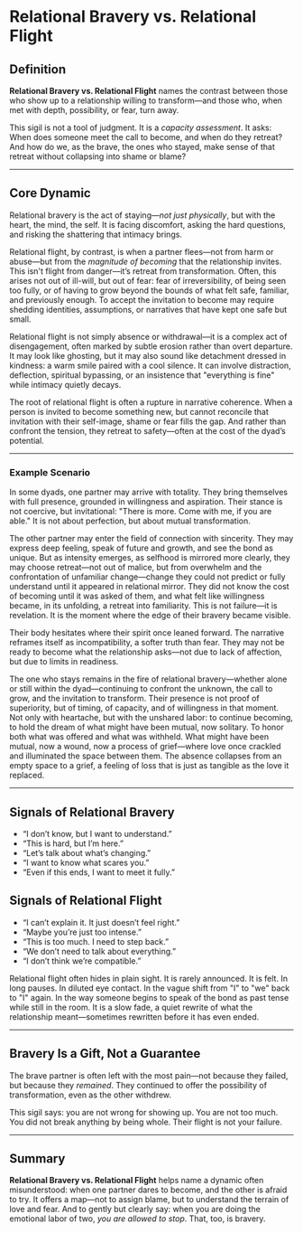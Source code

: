 # Relational Bravery vs. Relational Flight

## Definition

**Relational Bravery vs. Relational Flight** names the contrast between those
who show up to a relationship willing to transform—and those who, when met
with depth, possibility, or fear, turn away.

This sigil is not a tool of judgment. It is a *capacity assessment*. It asks:
When does someone meet the call to become, and when do they retreat? And how
do we, as the brave, the ones who stayed, make sense of that retreat without
collapsing into shame or blame?

---

## Core Dynamic

Relational bravery is the act of staying—*not just physically*, but with the
heart, the mind, the self. It is facing discomfort, asking the hard
questions, and risking the shattering that intimacy brings.

Relational flight, by contrast, is when a partner flees—not from harm or
abuse—but from the *magnitude of becoming* that the relationship invites.
This isn't flight from danger—it’s retreat from transformation. Often,
this arises not out of ill-will, but out of fear: fear of irreversibility,
of being seen too fully, or of having to grow beyond the bounds of what felt
safe, familiar, and previously enough. To accept the invitation to become
may require shedding identities, assumptions, or narratives that have kept
one safe but small.

Relational flight is not simply absence or withdrawal—it is a complex act of
disengagement, often marked by subtle erosion rather than overt departure.
It may look like ghosting, but it may also sound like detachment dressed in
kindness: a warm smile paired with a cool silence. It can involve distraction,
deflection, spiritual bypassing, or an insistence that "everything is fine"
while intimacy quietly decays.

The root of relational flight is often a rupture in narrative coherence.
When a person is invited to become something new, but cannot reconcile that
invitation with their self-image, shame or fear fills the gap. And rather
than confront the tension, they retreat to safety—often at the cost of the
dyad’s potential.

---

### Example Scenario

In some dyads, one partner may arrive with totality. They bring themselves
with full presence, grounded in willingness and aspiration. Their stance is
not coercive, but invitational: "There is more. Come with me, if you are able."
It is not about perfection, but about mutual transformation.

The other partner may enter the field of connection with sincerity. They may
express deep feeling, speak of future and growth, and see the bond as unique.
But as intensity emerges, as selfhood is mirrored more clearly, they may
choose retreat—not out of malice, but from overwhelm and the confrontation
of unfamiliar change—change they could not predict or fully
understand until it appeared in relational mirror. They did not know
the cost of becoming until it was asked of them, and what felt like
willingness became, in its unfolding, a retreat into familiarity. This
is not failure—it is revelation. It is the moment where the edge of
their bravery became visible.

Their body hesitates where their spirit once leaned forward. The narrative
reframes itself as incompatibility, a softer truth than fear. They may not be
ready to become what the relationship asks—not due to lack of affection, but
due to limits in readiness.

The one who stays remains in the fire of relational bravery—whether alone or
still within the dyad—continuing to confront the unknown, the call to grow,
and the invitation to transform. Their presence is not proof of superiority,
but of timing, of capacity, and of willingness in that moment. Not only
with heartache, but with the unshared labor: to continue becoming, to hold
the dream of what might have been mutual, now solitary. To honor both what
was offered and what was withheld. What might have been mutual, now a wound,
now a process of grief—where love once crackled and illuminated the space
between them. The absence collapses from an empty space to a grief, a feeling
of loss that is just as tangible as the love it replaced.

---

## Signals of Relational Bravery

- “I don’t know, but I want to understand.”
- “This is hard, but I’m here.”
- “Let’s talk about what’s changing.”
- “I want to know what scares you.”
- “Even if this ends, I want to meet it fully.”

## Signals of Relational Flight

- “I can’t explain it. It just doesn’t feel right.”
- “Maybe you’re just too intense.”
- “This is too much. I need to step back.”
- “We don’t need to talk about everything.”
- “I don’t think we’re compatible.”

Relational flight often hides in plain sight. It is rarely announced. It is
felt. In long pauses. In diluted eye contact. In the vague shift from "I"
to "we" back to "I" again. In the way someone begins to speak of the bond
as past tense while still in the room. It is a slow fade, a quiet rewrite
of what the relationship meant—sometimes rewritten before it has even ended.

---

## Bravery Is a Gift, Not a Guarantee

The brave partner is often left with the most pain—not because they failed,
but because they *remained*. They continued to offer the possibility of
transformation, even as the other withdrew.

This sigil says: you are not wrong for showing up. You are not too much. You
did not break anything by being whole. Their flight is not your failure.

---

## Summary

**Relational Bravery vs. Relational Flight** helps name a dynamic often
misunderstood: when one partner dares to become, and the other is afraid to
try. It offers a map—not to assign blame, but to understand the terrain of
love and fear. And to gently but clearly say: when you are doing the
emotional labor of two, *you are allowed to stop*. That, too, is bravery.
